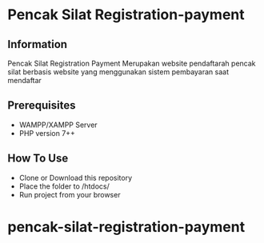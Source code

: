 # Pencak Silat Registration-payment
## Information
Pencak Silat Registration Payment Merupakan website pendaftarah pencak silat berbasis website yang menggunakan sistem pembayaran saat mendaftar

## Prerequisites
* WAMPP/XAMPP Server
* PHP version 7++

## How To Use
* Clone or Download this repository
* Place the folder to /htdocs/
* Run project from your browser
# pencak-silat-registration-payment

